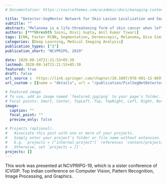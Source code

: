 ```yaml
---
# Documentation: https://sourcethemes.com/academic/docs/managing-content/

title: "Detector-SegMentor Network for Skin Lesion Localization and Segmentation[Link](https://link.springer.com/chapter/10.1007/978-981-15-8697-2_55)"
subtitle: ""
abstract: "Melanoma is a life-threatening form of skin cancer when left undiagnosed at the early stages. Although there are more cases of non-melanoma cancer than melanoma cancer, melanoma cancer is more deadly. Early detection of melanoma is crucial for the timely diagnosis of melanoma cancer and prohibit its spread to distant body parts. Segmentation of skin lesion is a crucial step in the classification of melanoma cancer from the cancerous lesions in dermoscopic images. Manual segmentation of dermoscopic skin images is very time consuming and error-prone resulting in an urgent need for an intelligent and accurate algorithm. In this study, we propose a simple yet novel network-in-network convolution neural network(CNN) based approach for segmentation of the skin lesion. A Faster Region-based CNN (Faster RCNN) is used for preprocessing to predict bounding boxes of the lesions in the whole image which are subsequently cropped and fed into the segmentation network to obtain the lesion mask. The segmentation network is a combination of the UNet and Hourglass networks. We trained and evaluated our models on ISIC 2018 dataset and also crossvalidated on PH2 and ISBI 2017 datasets. Our proposed method surpassed the state-of-the-art with Dice Similarity Coefficient of 0.915 and Accuracy 0.959 on ISIC 2018 dataset and Dice Similarity Coefficient of 0.947 and Accuracy 0.971 on ISBI 2017 dataset"
authors: [***Shreshth Saini, Divij Gupta, Anil Kumar Tiwari]
tags: [CNN, Faster RCNN, Segmentation, Dermoscopic, Melanoma, Dice Similarity Coefficient]
categories: [Deep Learning, Medical Imaging Analysis]
publication_types: ["1"]
publication_short: "NCVPRIPG, 2019"

date: 2020-08-14T21:21:53+05:30
lastmod: 2020-08-14T21:21:53+05:30
featured: true
draft: false
url_source :  https://link.springer.com/chapter/10.1007/978-981-15-8697-2_55 
url_custom : [{name = "details", url = "/publication/PixlSegNetDetector-SegMentor-Network-for-Skin-Lesion-Localization-and-Segmentation/"}]

# Featured image
# To use, add an image named `featured.jpg/png` to your page's folder.
# Focal points: Smart, Center, TopLeft, Top, TopRight, Left, Right, BottomLeft, Bottom, BottomRight.
image:
  caption: ""
  focal_point: ""
  preview_only: false

# Projects (optional).
#   Associate this post with one or more of your projects.
#   Simply enter your project's folder or file name without extension.
#   E.g. `projects = ["internal-project"]` references `content/project/deep-learning/index.md`.
#   Otherwise, set `projects = []`.
projects: []
---
```

This work was presented at NCVPRIPG-19, which is a sister conference of ICVGIP. Top Indian conference on Computer Vision, Pattern Recognition, Image Processing, and Graphics.
